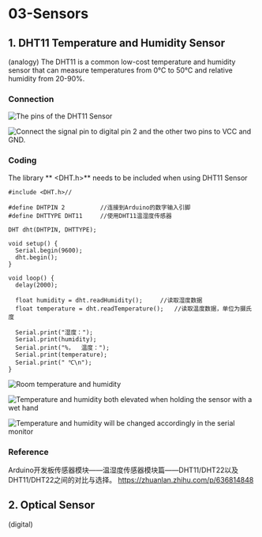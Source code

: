 # 03-Sensors

## 1. DHT11 Temperature and Humidity Sensor
(analogy)
The DHT11 is a common low-cost temperature and humidity sensor that can measure temperatures from 0°C to 50°C and relative humidity from 20-90%.
### Connection
![The pins of the DHT11 Sensor](https://github.com/HHY1111/PCB-class-2023/blob/main/03-sensors/DHT11%20Temperature%20and%20Humidity%20Sensor-photos/temperature%20and%20humidity%20sensor/1.jpg)

![Connect the signal pin to digital pin 2 and the other two pins to VCC and GND.
](https://github.com/HHY1111/PCB-class-2023/blob/main/03-sensors/DHT11%20Temperature%20and%20Humidity%20Sensor-photos/temperature%20and%20humidity%20sensor/2.jpg)

### Coding
The library ** <DHT.h>** needs to be included when using DHT11 Sensor
```
#include <DHT.h>//

#define DHTPIN 2          //连接到Arduino的数字输入引脚
#define DHTTYPE DHT11     //使用DHT11温湿度传感器

DHT dht(DHTPIN, DHTTYPE);

void setup() {
  Serial.begin(9600);
  dht.begin();
}

void loop() {
  delay(2000);
  
  float humidity = dht.readHumidity();     //读取湿度数据
  float temperature = dht.readTemperature();   //读取温度数据，单位为摄氏度

  Serial.print("湿度：");
  Serial.print(humidity);
  Serial.print("%，  温度：");
  Serial.print(temperature);
  Serial.print(" ℃\n");
}
```
![Room temperature and humidity](https://github.com/HHY1111/PCB-class-2023/blob/main/03-sensors/DHT11%20Temperature%20and%20Humidity%20Sensor-photos/temperature%20and%20humidity%20sensor/4.jpeg)

![Temperature and humidity both elevated when holding the sensor with a wet hand](https://github.com/HHY1111/PCB-class-2023/blob/main/03-sensors/DHT11%20Temperature%20and%20Humidity%20Sensor-photos/temperature%20and%20humidity%20sensor/5.jpeg)

![Temperature and humidity will be changed accordingly in the serial monitor
](https://github.com/HHY1111/PCB-class-2023/blob/main/03-sensors/DHT11%20Temperature%20and%20Humidity%20Sensor-photos/temperature%20and%20humidity%20sensor/3.png)

### Reference
Arduino开发板传感器模块——温湿度传感器模块篇——DHT11/DHT22以及DHT11/DHT22之间的对比与选择。
https://zhuanlan.zhihu.com/p/636814848

## 2. Optical Sensor
(digital)
